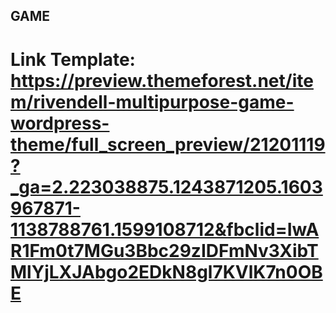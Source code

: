 ## GAME
# Link Template: https://preview.themeforest.net/item/rivendell-multipurpose-game-wordpress-theme/full_screen_preview/21201119?_ga=2.223038875.1243871205.1603967871-1138788761.1599108712&fbclid=IwAR1Fm0t7MGu3Bbc29zIDFmNv3XibTMlYjLXJAbgo2EDkN8gl7KVlK7n0OBE